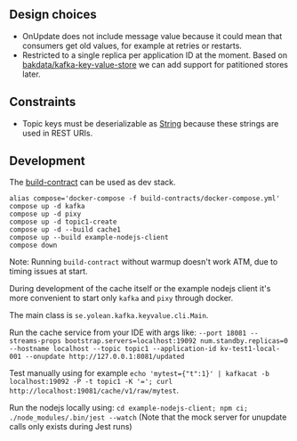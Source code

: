 
## Design choices

 * OnUpdate does not include message value because it could mean that consumers get old values, for example at retries or restarts.
 * Restricted to a single replica per application ID at the moment. Based on [bakdata/kafka-key-value-store](https://medium.com/bakdata/queryable-kafka-topics-with-kafka-streams-8d2cca9de33f) we can add support for patitioned stores later.

## Constraints

 * Topic keys must be deserializable as [String](https://kafka.apache.org/21/javadoc/org/apache/kafka/common/serialization/Serdes.html#String--) because these strings are used in REST URIs.

## Development

The [build-contract](https://github.com/Yolean/build-contract/) can be used as dev stack.

```
alias compose='docker-compose -f build-contracts/docker-compose.yml'
compose up -d kafka
compose up -d pixy
compose up -d topic1-create
compose up -d --build cache1
compose up --build example-nodejs-client
compose down
```

Note: Running `build-contract` without warmup doesn't work ATM, due to timing issues at start.

During development of the cache itself or the example nodejs client
it's more convenient to start only `kafka` and `pixy` through docker.

The main class is `se.yolean.kafka.keyvalue.cli.Main`.

Run the cache service from your IDE with args like: `--port 18081 --streams-props bootstrap.servers=localhost:19092 num.standby.replicas=0 --hostname localhost --topic topic1 --application-id kv-test1-local-001 --onupdate http://127.0.0.1:8081/updated`

Test manually using for example `echo 'mytest={"t":1}' | kafkacat -b localhost:19092 -P -t topic1 -K '='; curl http://localhost:19081/cache/v1/raw/mytest`.

Run the nodejs locally using: `cd example-nodejs-client; npm ci; ./node_modules/.bin/jest --watch`
(Note that the mock server for unupdate calls only exists during Jest runs)
